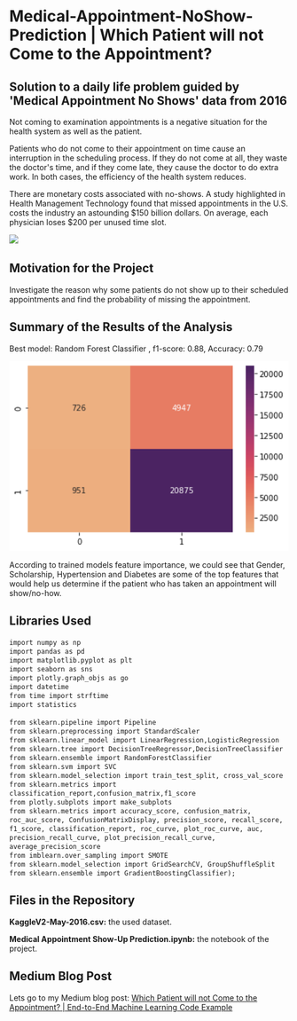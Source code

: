# Medical-Appointment-NoShow-Prediction | Which Patient will not Come to the Appointment?
## Solution to a daily life problem guided by 'Medical Appointment No Shows' data from 2016
Not coming to examination appointments is a negative situation for the health system as well as the patient.

Patients who do not come to their appointment on time cause an interruption in the scheduling process. If they do not come at all, they waste the doctor's time, and if they come late, they cause the doctor to do extra work. In both cases, the efficiency of the health system reduces.

There are monetary costs associated with no-shows. A study highlighted in Health Management Technology found that missed appointments in the U.S. costs the industry an astounding $150 billion dollars. On average, each physician loses $200 per unused time slot.

<img src="https://img.freepik.com/free-vector/set-doctor-patient-cartoon-characters_36082-522.jpg?size=626&ext=jpg" width="800px" height="auto">

## Motivation for the Project
Investigate the reason why some patients do not show up to their scheduled appointments and find the probability of missing the appointment.

## Summary of the Results of the Analysis
Best model: Random Forest Classifier , f1-score: 0.88, Accuracy: 0.79

<img src="https://github.com/sahikabetul/Medical-Appointment-NoShow-Prediction/blob/main/random.png" width="800px" height="auto">

According to trained models feature importance, we could see that Gender, Scholarship, Hypertension and Diabetes are some of the top features that would help us determine if the patient who has taken an appointment will show/no-how.

## Libraries Used

```
import numpy as np
import pandas as pd
import matplotlib.pyplot as plt
import seaborn as sns
import plotly.graph_objs as go
import datetime
from time import strftime
import statistics

from sklearn.pipeline import Pipeline
from sklearn.preprocessing import StandardScaler
from sklearn.linear_model import LinearRegression,LogisticRegression
from sklearn.tree import DecisionTreeRegressor,DecisionTreeClassifier
from sklearn.ensemble import RandomForestClassifier
from sklearn.svm import SVC
from sklearn.model_selection import train_test_split, cross_val_score
from sklearn.metrics import classification_report,confusion_matrix,f1_score
from plotly.subplots import make_subplots
from sklearn.metrics import accuracy_score, confusion_matrix, roc_auc_score, ConfusionMatrixDisplay, precision_score, recall_score, f1_score, classification_report, roc_curve, plot_roc_curve, auc, precision_recall_curve, plot_precision_recall_curve, average_precision_score
from imblearn.over_sampling import SMOTE
from sklearn.model_selection import GridSearchCV, GroupShuffleSplit
from sklearn.ensemble import GradientBoostingClassifier);
```

## Files in the Repository
**KaggleV2-May-2016.csv:** the used dataset.

**Medical Appointment Show-Up Prediction.ipynb:** the notebook of the project.

## Medium Blog Post
Lets go to my Medium blog post: 
[Which Patient will not Come to the Appointment? | End-to-End Machine Learning Code Example](https://medium.com/@sahika.betul/which-patient-will-not-come-to-the-appointment-end-to-end-machine-learning-code-example-e952f65888ac)
